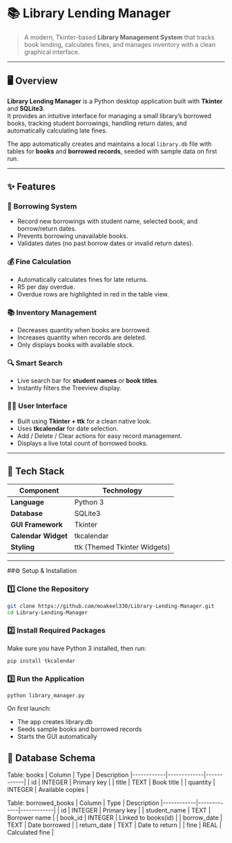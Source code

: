 # 📚 Library Lending Manager

> A modern, Tkinter-based **Library Management System** that tracks book lending, calculates fines, and manages inventory with a clean graphical interface.

---

## 🖥️ Overview

**Library Lending Manager** is a Python desktop application built with **Tkinter** and **SQLite3**.  
It provides an intuitive interface for managing a small library’s borrowed books, tracking student borrowings, handling return dates, and automatically calculating late fines.

The app automatically creates and maintains a local `library.db` file with tables for **books** and **borrowed records**, seeded with sample data on first run.

---

## ✨ Features

### 🧾 Borrowing System
- Record new borrowings with student name, selected book, and borrow/return dates.
- Prevents borrowing unavailable books.
- Validates dates (no past borrow dates or invalid return dates).

### 💰 Fine Calculation
- Automatically calculates fines for late returns.
- R5 per day overdue.
- Overdue rows are highlighted in red in the table view.

### 📚 Inventory Management
- Decreases quantity when books are borrowed.
- Increases quantity when records are deleted.
- Only displays books with available stock.

### 🔍 Smart Search
- Live search bar for **student names** or **book titles**.
- Instantly filters the Treeview display.

### 🧑‍💻 User Interface
- Built using **Tkinter + ttk** for a clean native look.
- Uses **tkcalendar** for date selection.
- Add / Delete / Clear actions for easy record management.
- Displays a live total count of borrowed books.

---

## 🧰 Tech Stack

| Component | Technology |
|------------|-------------|
| **Language** | Python 3 |
| **Database** | SQLite3 |
| **GUI Framework** | Tkinter |
| **Calendar Widget** | tkcalendar |
| **Styling** | ttk (Themed Tkinter Widgets) |

---

##⚙️ Setup & Installation

### 1️⃣ Clone the Repository

```bash
git clone https://github.com/moakeel330/Library-Lending-Manager.git
cd Library-Lending-Manager
```

### 2️⃣ Install Required Packages

Make sure you have Python 3 installed, then run:

```
pip install tkcalendar
```
### 3️⃣ Run the Application
```
python library_manager.py
```
On first launch:
- The app creates library.db
- Seeds sample books and borrowed records
- Starts the GUI automatically

## 🧱 Database Schema
Table: books
| Column | Type | Description
|------------|-------------|------------|
| id | INTEGER | Primary key |
| title | TEXT | Book title |
| quantity | INTEGER | Available copies |

Table: borrowed_books
| Column | Type | Description
|------------|-------------|------------|
| id | INTEGER | Primary key |
| student_name | TEXT | Borrower name |
| book_id | INTEGER | Linked to books(id) |
| borrow_date | TEXT | Date borrowed |
| return_date | TEXT | Date to return |
| fine | REAL | Calculated fine |



